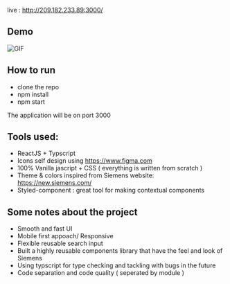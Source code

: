 

live : http://209.182.233.89:3000/

## Demo

![GIF](https://github.com/mtrabelsi/mos-system/blob/master/demo.gif)


## How to run

- clone the repo
- npm install
- npm start

The application will be on port 3000

## Tools used:

- ReactJS + Typscript
- Icons self design using https://www.figma.com
- 100% Vanilla jascript + CSS ( everything is written from scratch )
- Theme & colors inspired from Siemens website:  https://new.siemens.com/ 
- Styled-component : great tool for making contextual components

## Some notes about the project
- Smooth and fast UI
- Mobile first appoach/ Responsive
- Flexible reusable search input
- Built a highly reusable components library that have the feel and look of Siemens
- Using typscript for type checking and tackling with bugs in the future
- Code separation and code quality ( seperated by module )



